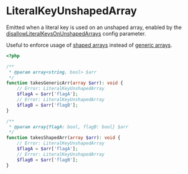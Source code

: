 # LiteralKeyUnshapedArray

Emitted when a literal key is used on an unshaped array, enabled by the [disallowLiteralKeysOnUnshapedArrays](https://psalm.dev/docs/running_psalm/configuration/#disallowliteralkeysonunshapedarrays) config parameter.  

Useful to enforce usage of [shaped arrays](https://psalm.dev/docs/annotating_code/type_syntax/array_types/#object-like-arrays) instead of [generic arrays](https://psalm.dev/docs/annotating_code/type_syntax/array_types/#object-like-arrays).  

```php
<?php

/**
 * @param array<string, bool> $arr
 */
function takesGenericArr(array $arr): void {
    // Error: LiteralKeyUnshapedArray
    $flagA = $arr['flagA'];
    // Error: LiteralKeyUnshapedArray
    $flagB = $arr['flagB'];
}

/**
 * @param array{flagA: bool, flagB: bool} $arr
 */
function takesShapedArr(array $arr): void {
    // Error: LiteralKeyUnshapedArray
    $flagA = $arr['flagA'];
    // Error: LiteralKeyUnshapedArray
    $flagB = $arr['flagB'];
}
```
